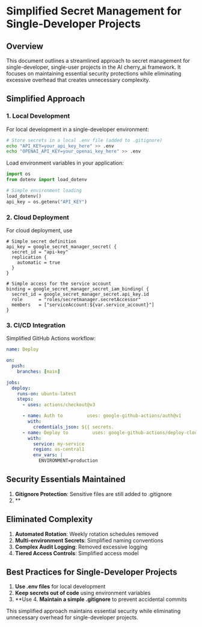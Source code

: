 # Simplified Secret Management for Single-Developer Projects

## Overview

This document outlines a streamlined approach to secret management for single-developer, single-user projects in the AI cherry_ai framework. It focuses on maintaining essential security protections while eliminating excessive overhead that creates unnecessary complexity.

## Simplified Approach

### 1. Local Development

For local development in a single-developer environment:

```bash
# Store secrets in a local .env file (added to .gitignore)
echo "API_KEY=your_api_key_here" >> .env
echo "OPENAI_API_KEY=your_openai_key_here" >> .env
```

Load environment variables in your application:

```python
import os
from dotenv import load_dotenv

# Simple environment loading
load_dotenv()
api_key = os.getenv("API_KEY")
```

### 2. Cloud Deployment

For cloud deployment, use
```pulumi
# Simple secret definition
api_key = google_secret_manager_secret( {
  secret_id = "api-key"
  replication {
    automatic = true
  }
}

# Simple access for the service account
binding = google_secret_manager_secret_iam_binding( {
  secret_id = google_secret_manager_secret.api_key.id
  role      = "roles/secretmanager.secretAccessor"
  members   = ["serviceAccount:${var.service_account}"]
}
```

### 3. CI/CD Integration

Simplified GitHub Actions workflow:

```yaml
name: Deploy

on:
  push:
    branches: [main]

jobs:
  deploy:
    runs-on: ubuntu-latest
    steps:
      - uses: actions/checkout@v3

      - name: Auth to         uses: google-github-actions/auth@v1
        with:
          credentials_json: ${{ secrets.
      - name: Deploy to         uses: google-github-actions/deploy-cloudrun@v1
        with:
          service: my-service
          region: us-central1
          env_vars: |
            ENVIRONMENT=production
```

## Security Essentials Maintained

1. **Gitignore Protection**: Sensitive files are still added to .gitignore
2. **
## Eliminated Complexity

1. **Automated Rotation**: Weekly rotation schedules removed
2. **Multi-environment Secrets**: Simplified naming conventions
3. **Complex Audit Logging**: Removed excessive logging
4. **Tiered Access Controls**: Simplified access model

## Best Practices for Single-Developer Projects

1. **Use .env files** for local development
2. **Keep secrets out of code** using environment variables
3. **Use 4. **Maintain a simple .gitignore** to prevent accidental commits

This simplified approach maintains essential security while eliminating unnecessary overhead for single-developer projects.

